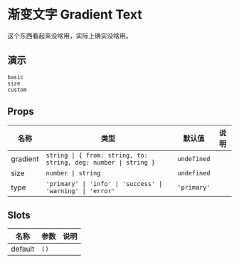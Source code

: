 # 渐变文字 Gradient Text

这个东西看起来没啥用，实际上确实没啥用。

## 演示

```demo
basic
size
custom
```

## Props

| 名称 | 类型 | 默认值 | 说明 |
| --- | --- | --- | --- |
| gradient | `string \| { from: string, to: string, deg: number \| string }` | `undefined` |  |
| size | `number \| string` | `undefined` |  |
| type | `'primary' \| 'info' \| 'success' \| 'warning' \| 'error'` | `'primary'` |  |

## Slots

| 名称    | 参数 | 说明 |
| ------- | ---- | ---- |
| default | `()` |      |
